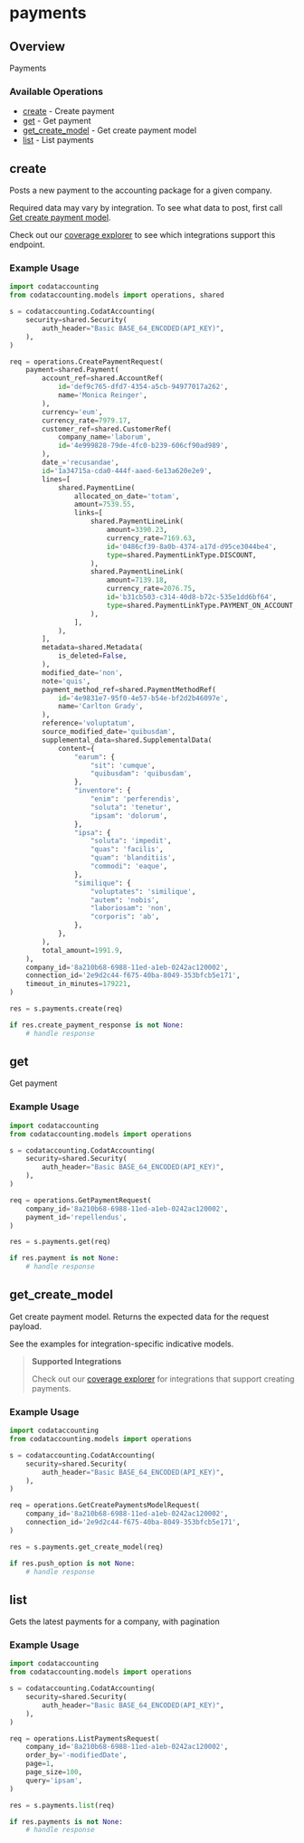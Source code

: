 # payments

## Overview

Payments

### Available Operations

* [create](#create) - Create payment
* [get](#get) - Get payment
* [get_create_model](#get_create_model) - Get create payment model
* [list](#list) - List payments

## create

Posts a new payment to the accounting package for a given company.

Required data may vary by integration. To see what data to post, first call [Get create payment model](https://docs.codat.io/accounting-api#/operations/get-create-payments-model).

Check out our [coverage explorer](https://knowledge.codat.io/supported-features/accounting?view=tab-by-data-type&dataType=payments) to see which integrations support this endpoint.

### Example Usage

```python
import codataccounting
from codataccounting.models import operations, shared

s = codataccounting.CodatAccounting(
    security=shared.Security(
        auth_header="Basic BASE_64_ENCODED(API_KEY)",
    ),
)

req = operations.CreatePaymentRequest(
    payment=shared.Payment(
        account_ref=shared.AccountRef(
            id='def9c765-dfd7-4354-a5cb-94977017a262',
            name='Monica Reinger',
        ),
        currency='eum',
        currency_rate=7979.17,
        customer_ref=shared.CustomerRef(
            company_name='laborum',
            id='4e999828-79de-4fc0-b239-606cf90ad989',
        ),
        date_='recusandae',
        id='1a34715a-cda0-444f-aaed-6e13a620e2e9',
        lines=[
            shared.PaymentLine(
                allocated_on_date='totam',
                amount=7539.55,
                links=[
                    shared.PaymentLineLink(
                        amount=3390.23,
                        currency_rate=7169.63,
                        id='0486cf39-8a0b-4374-a17d-d95ce3044be4',
                        type=shared.PaymentLinkType.DISCOUNT,
                    ),
                    shared.PaymentLineLink(
                        amount=7139.18,
                        currency_rate=2076.75,
                        id='b31cb503-c314-40d8-b72c-535e1dd6bf64',
                        type=shared.PaymentLinkType.PAYMENT_ON_ACCOUNT,
                    ),
                ],
            ),
        ],
        metadata=shared.Metadata(
            is_deleted=False,
        ),
        modified_date='non',
        note='quis',
        payment_method_ref=shared.PaymentMethodRef(
            id='4e9831e7-95f0-4e57-b54e-bf2d2b46097e',
            name='Carlton Grady',
        ),
        reference='voluptatum',
        source_modified_date='quibusdam',
        supplemental_data=shared.SupplementalData(
            content={
                "earum": {
                    "sit": 'cumque',
                    "quibusdam": 'quibusdam',
                },
                "inventore": {
                    "enim": 'perferendis',
                    "soluta": 'tenetur',
                    "ipsam": 'dolorum',
                },
                "ipsa": {
                    "soluta": 'impedit',
                    "quas": 'facilis',
                    "quam": 'blanditiis',
                    "commodi": 'eaque',
                },
                "similique": {
                    "voluptates": 'similique',
                    "autem": 'nobis',
                    "laboriosam": 'non',
                    "corporis": 'ab',
                },
            },
        ),
        total_amount=1991.9,
    ),
    company_id='8a210b68-6988-11ed-a1eb-0242ac120002',
    connection_id='2e9d2c44-f675-40ba-8049-353bfcb5e171',
    timeout_in_minutes=179221,
)

res = s.payments.create(req)

if res.create_payment_response is not None:
    # handle response
```

## get

Get payment

### Example Usage

```python
import codataccounting
from codataccounting.models import operations

s = codataccounting.CodatAccounting(
    security=shared.Security(
        auth_header="Basic BASE_64_ENCODED(API_KEY)",
    ),
)

req = operations.GetPaymentRequest(
    company_id='8a210b68-6988-11ed-a1eb-0242ac120002',
    payment_id='repellendus',
)

res = s.payments.get(req)

if res.payment is not None:
    # handle response
```

## get_create_model

Get create payment model. Returns the expected data for the request payload.

See the examples for integration-specific indicative models.

> **Supported Integrations**
> 
> Check out our [coverage explorer](https://knowledge.codat.io/supported-features/accounting?view=tab-by-data-type&dataType=payments) for integrations that support creating payments.

### Example Usage

```python
import codataccounting
from codataccounting.models import operations

s = codataccounting.CodatAccounting(
    security=shared.Security(
        auth_header="Basic BASE_64_ENCODED(API_KEY)",
    ),
)

req = operations.GetCreatePaymentsModelRequest(
    company_id='8a210b68-6988-11ed-a1eb-0242ac120002',
    connection_id='2e9d2c44-f675-40ba-8049-353bfcb5e171',
)

res = s.payments.get_create_model(req)

if res.push_option is not None:
    # handle response
```

## list

Gets the latest payments for a company, with pagination

### Example Usage

```python
import codataccounting
from codataccounting.models import operations

s = codataccounting.CodatAccounting(
    security=shared.Security(
        auth_header="Basic BASE_64_ENCODED(API_KEY)",
    ),
)

req = operations.ListPaymentsRequest(
    company_id='8a210b68-6988-11ed-a1eb-0242ac120002',
    order_by='-modifiedDate',
    page=1,
    page_size=100,
    query='ipsam',
)

res = s.payments.list(req)

if res.payments is not None:
    # handle response
```
